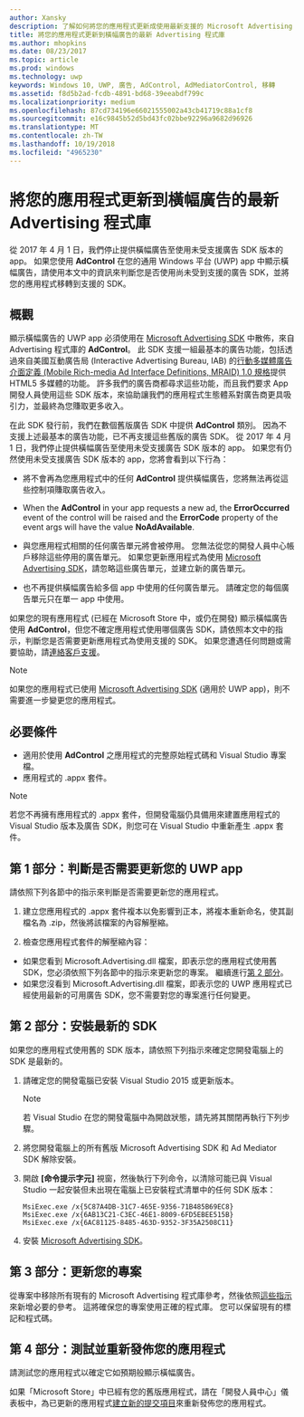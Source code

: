 ```yaml
---
author: Xansky
description: 了解如何將您的應用程式更新成使用最新支援的 Microsoft Advertising 程式庫，並確定您的應用程式會繼續接收橫幅廣告。
title: 將您的應用程式更新到橫幅廣告的最新 Advertising 程式庫
ms.author: mhopkins
ms.date: 08/23/2017
ms.topic: article
ms.prod: windows
ms.technology: uwp
keywords: Windows 10, UWP, 廣告, AdControl, AdMediatorControl, 移轉
ms.assetid: f8d5b2ad-fcdb-4891-bd68-39eeabdf799c
ms.localizationpriority: medium
ms.openlocfilehash: 87cd734196e66021555002a43cb41719c88a1cf8
ms.sourcegitcommit: e16c9845b52d5bd43fc02bbe92296a9682d96926
ms.translationtype: MT
ms.contentlocale: zh-TW
ms.lasthandoff: 10/19/2018
ms.locfileid: "4965230"
---
```

# <a name="update-your-app-to-the-latest-advertising-libraries-for-banner-ads"></a>將您的應用程式更新到橫幅廣告的最新 Advertising 程式庫

從 2017 年 4 月 1 日，我們停止提供橫幅廣告至使用未受支援廣告 SDK 版本的 app。 如果您使用 **AdControl** 在您的通用 Windows 平台 (UWP) app 中顯示橫幅廣告，請使用本文中的資訊來判斷您是否使用尚未受到支援的廣告 SDK，並將您的應用程式移轉到支援的 SDK。

## <a name="overview"></a>概觀

顯示橫幅廣告的 UWP app 必須使用在 [Microsoft Advertising SDK](http://aka.ms/ads-sdk-uwp) 中散佈，來自 Advertising 程式庫的 **AdControl**。 此 SDK 支援一組最基本的廣告功能，包括透過來自美國互動廣告局 (Interactive Advertising Bureau, IAB) 的[行動多媒體廣告介面定義 (Mobile Rich-media Ad Interface Definitions, MRAID) 1.0 規格](http://www.iab.com/wp-content/uploads/2015/08/IAB_MRAID_VersionOne.pdf)提供 HTML5 多媒體的功能。 許多我們的廣告商都尋求這些功能，而且我們要求 App 開發人員使用這些 SDK 版本，來協助讓我們的應用程式生態體系對廣告商更具吸引力，並最終為您賺取更多收入。

在此 SDK 發行前，我們在數個舊版廣告 SDK 中提供 **AdControl** 類別。 因為不支援上述最基本的廣告功能，已不再支援這些舊版的廣告 SDK。 從 2017 年 4 月 1 日，我們停止提供橫幅廣告至使用未受支援廣告 SDK 版本的 app。 如果您有仍然使用未受支援廣告 SDK 版本的 app，您將會看到以下行為：

* 將不會再為您應用程式中的任何 **AdControl** 提供橫幅廣告，您將無法再從這些控制項賺取廣告收入。

* When the **AdControl** in your app requests a new ad, the **ErrorOccurred** event of the control will be raised and the **ErrorCode** property of the event args will have the value **NoAdAvailable**.

* 與您應用程式相關的任何廣告單元將會被停用。 您無法從您的開發人員中心帳戶移除這些停用的廣告單元。 如果您更新應用程式為使用 [Microsoft Advertising SDK](http://aka.ms/ads-sdk-uwp)，請忽略這些廣告單元，並建立新的廣告單元。

* 也不再提供橫幅廣告給多個 app 中使用的任何廣告單元。 請確定您的每個廣告單元只在單一 app 中使用。

如果您的現有應用程式 (已經在 Microsoft Store 中，或仍在開發) 顯示橫幅廣告使用 **AdControl**，但您不確定應用程式使用哪個廣告 SDK，請依照本文中的指示，判斷您是否需要更新應用程式為使用支援的 SDK。 如果您遭遇任何問題或需要協助，請[連絡客戶支援](http://go.microsoft.com/fwlink/?LinkId=393643)。

> [!NOTE]
> 如果您的應用程式已使用 [Microsoft Advertising SDK](http://aka.ms/ads-sdk-uwp) (適用於 UWP app)，則不需要進一步變更您的應用程式。

## <a name="prerequisites"></a>必要條件

* 適用於使用 **AdControl** 之應用程式的完整原始程式碼和 Visual Studio 專案檔。
* 應用程式的 .appx 套件。

> [!NOTE]
> 若您不再擁有應用程式的 .appx 套件，但開發電腦仍具備用來建置應用程式的 Visual Studio 版本及廣告 SDK，則您可在 Visual Studio 中重新產生 .appx 套件。

<span id="part-1" />

## <a name="part-1-determine-whether-you-need-to-update-your-uwp-app"></a>第 1 部分︰判斷是否需要更新您的 UWP app

請依照下列各節中的指示來判斷是否需要更新您的應用程式。

1. 建立您應用程式的 .appx 套件複本以免影響到正本，將複本重新命名，使其副檔名為 .zip，然後將該檔案的內容解壓縮。

2. 檢查您應用程式套件的解壓縮內容：
  * 如果您看到 Microsoft.Advertising.dll 檔案，即表示您的應用程式使用舊 SDK，您必須依照下列各節中的指示來更新您的專案。 繼續進行[第 2 部分](update-your-app-to-the-latest-advertising-libraries.md#part-2)。
  * 如果您沒看到 Microsoft.Advertising.dll 檔案，即表示您的 UWP 應用程式已經使用最新的可用廣告 SDK，您不需要對您的專案進行任何變更。


<span id="part-2" />

## <a name="part-2-install-the-latest-sdk"></a>第 2 部分：安裝最新的 SDK

如果您的應用程式使用舊的 SDK 版本，請依照下列指示來確定您開發電腦上的 SDK 是最新的。

1. 請確定您的開發電腦已安裝 Visual Studio 2015 或更新版本。
    > [!NOTE]
    > 若 Visual Studio 在您的開發電腦中為開啟狀態，請先將其關閉再執行下列步驟。

1.  將您開發電腦上的所有舊版 Microsoft Advertising SDK 和 Ad Mediator SDK 解除安裝。

2.  開啟 **\[命令提示字元\]** 視窗，然後執行下列命令，以清除可能已與 Visual Studio 一起安裝但未出現在電腦上已安裝程式清單中的任何 SDK 版本：
    ```syntax
    MsiExec.exe /x{5C87A4DB-31C7-465E-9356-71B485B69EC8}
    MsiExec.exe /x{6AB13C21-C3EC-46E1-8009-6FD5EBEE515B}
    MsiExec.exe /x{6AC81125-8485-463D-9352-3F35A2508C11}
    ```

3.  安裝 [Microsoft Advertising SDK](http://aka.ms/ads-sdk-uwp)。

## <a name="part-3-update-your-project"></a>第 3 部分：更新您的專案

從專案中移除所有現有的 Microsoft Advertising 程式庫參考，然後依照[這些指示](install-the-microsoft-advertising-libraries.md#reference)來新增必要的參考。 這將確保您的專案使用正確的程式庫。 您可以保留現有的標記和程式碼。

## <a name="part-4-test-and-republish-your-app"></a>第 4 部分：測試並重新發佈您的應用程式

請測試您的應用程式以確定它如預期般顯示橫幅廣告。

如果「Microsoft Store」中已經有您的舊版應用程式，請在「開發人員中心」儀表板中，為已更新的應用程式[建立新的提交項目](../publish/app-submissions.md)來重新發佈您的應用程式。
